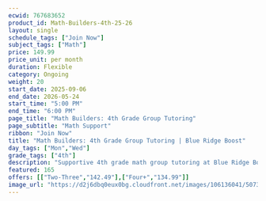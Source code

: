 ```yaml
---
ecwid: 767683652
product_id: Math-Builders-4th-25-26
layout: single
schedule_tags: ["Join Now"]
subject_tags: ["Math"]
price: 149.99
price_unit: per month
duration: Flexible
category: Ongoing
weight: 20
start_date: 2025-09-06
end_date: 2026-05-24
start_time: "5:00 PM"
end_time: "6:00 PM"
page_title: "Math Builders: 4th Grade Group Tutoring"
page_subtitle: "Math Support"
ribbon: "Join Now"
title: "Math Builders: 4th Grade Group Tutoring | Blue Ridge Boost"
day_tags: ["Mon","Wed"]
grade_tags: ["4th"]
description: "Supportive 4th grade math group tutoring at Blue Ridge Boost. Focused math support to build skills, confidence, and problem-solving. Charlottesville, VA. Contact (434) 260-0636 or nora@blueridgeboost.com ." 
featured: 165
offers: [["Two-Three","142.49"],["Four+","134.99"]]
image_url: "https://d2j6dbq0eux0bg.cloudfront.net/images/106136041/5073264505.png"
---
```

